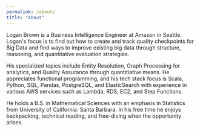 ```yaml
---
permalink: /about/
title: "About"
---
```


Logan Brown is a Business Intelligence Engineer at Amazon in Seattle. Logan's focus is to find out how to create and track quality checkpoints for Big Data and find ways to improve existing big data through structure, reasoning, and quantitative evaluation strategies. 

His specialized topics include Entity Resolution, Graph Processing for analytics, and Quality Assurance through quantitiative means. He appreciates functional programming, and his tech stack focus is Scala, Python, SQL, Pandas, PostgreSQL, and ElasticSearch with experience in various AWS services such as Lambda, RDS, EC2, and Step Functions. 

He holds a B.S. in Mathematical Sciences with an emphasis in Statistics from University of California: Santa Barbara. In his free time he enjoys backpacking, technical reading, and free-diving when the opportunity arises. 